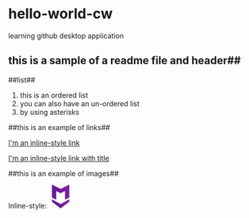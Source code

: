# hello-world-cw
learning github desktop application

## this is a sample of a readme file and header##

##list##

1. this is an ordered list
2. you can also have an un-ordered list
3. by using asterisks


##this is an example of links##

[I'm an inline-style link](https://www.google.com)

[I'm an inline-style link with title](https://www.google.com "Google's Homepage")

##this is an example of images##

Inline-style: 
![alt text](https://github.com/adam-p/markdown-here/raw/master/src/common/images/icon48.png "Logo Title Text 1")


